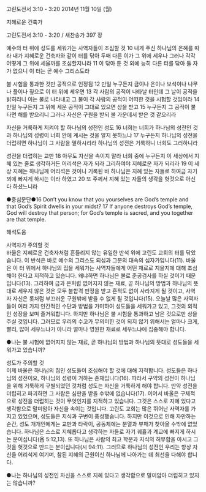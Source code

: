 고린도전서 3:10 - 3:20 
2014년 11월 10일 (월)

지혜로운 건축가



고린도전서 3:10 - 3:20 / 새찬송가 397 장


예수의 터 위에 성도를 세워가는 사역자들이 조심할 것
10 내게 주신 하나님의 은혜를 따라 내가 지혜로운 건축자와 같이 터를 닦아 두매 다른 이가 그 위에 세우나 그러나 각각 어떻게 그 위에 세울까를 조심할지니라 11 이 닦아 둔 것 외에 능히 다른 터를 닦아 둘 자가 없으니 이 터는 곧 예수 그리스도라 

불 시험을 통과한 것만 공적으로 인정됨
12 만일 누구든지 금이나 은이나 보석이나 나무나 풀이나 짚으로 이 터 위에 세우면 13 각 사람의 공적이 나타날 터인데 그 날이 공적을 밝히리니 이는 불로 나타내고 그 불이 각 사람의 공적이 어떠한 것을 시험할 것임이라 14 만일 누구든지 그 위에 세운 공적이 그대로 있으면 상을 받고 15 누구든지 그 공적이 불타면 해를 받으리니 그러나 자신은 구원을 받되 불 가운데서 받은 것 같으리라 

자신을 거룩하게 지켜야 할 하나님의 성전인 성도
16 너희는 너희가 하나님의 성전인 것과 하나님의 성령이 너희 안에 계시는 것을 알지 못하느냐 17 누구든지 하나님의 성전을 더럽히면 하나님이 그 사람을 멸하시리라 하나님의 성전은 거룩하니 너희도 그러하니라 

성전을 더럽히는 교만
18 아무도 자신을 속이지 말라 너희 중에 누구든지 이 세상에서 지혜 있는 줄로 생각하거든 어리석은 자가 되라 그리하여야 지혜로운 자가 되리라 19 이 세상 지혜는 하나님께 어리석은 것이니 기록된 바 하나님은 지혜 있는 자들로 하여금 자기 꾀에 빠지게 하시는 이라 하였고 20 또 주께서 지혜 있는 자들의 생각을 헛것으로 아신다 하셨느니라 

●중심문단●16 Don’t you know that you yourselves are God’s temple and that God’s Spirit dwells in your midst? 17 If anyone destroys God’s temple, God will destroy that person; for God’s temple is sacred, and you together are that temple.

해석도움





사역자가 주의할 것  
바울은 지혜로운 건축자처럼 흔들리지 않는 유일한 반석 위에 고린도 교회의 터를 닦았습니다. 이 반석은 바로 예수의 그리스도 되심과 그분의 대속의 십자가입니다(11). 바울은 이 터 위에서 하나님의 집을 세워가는 사역자들에게 어떤 재료로 지을지에 대해 조심해야 한다고 지적하고 있습니다. 왜냐하면 하나님은 불로 준공검사를 하실 것이기 때문입니다(13). 그리하여 금과 은처럼 없어지지 않는 재료, 곧 하나님의 방법과 하나님의 뜻대로 세우지 않은 것은 모두 불합격 판정을 받고 흔적도 없이 사라지게 될 것이고, 사역자 자신은 롯처럼 부끄러운 구원밖에 받을 수 없게 될 것입니다(15). 오늘날 많은 사역자들이 여러 가지 인간적인 수단과 방법을 가미하여 성도들을 세워가고 있고, 그것의 외적인 성장을 보며 즐거워합니다. 하지만 하나님은 불 시험을 통과하고 남은 것으로만 상을 주실 것입니다. 그러므로 우리의 수고가 무의미한 것이 되지 않기 위해서는 얼마나 크게, 빨리, 많이 세우느냐가 아니라 얼마나 영원한 재료로 세우느냐에 집중해야 합니다.  

●나는 불 시험에 없어지지 않는 재료, 곧 하나님의 방법과 하나님의 뜻대로 성도들을 세워가고 있습니까?

성도가 주의할 것  
이제 바울은 하나님의 집인 성도들이 조심해야 할 것에 대해 지적합니다. 성도들은 하나님의 성전이요, 하나님의 성령이 거하는 존재입니다(16). 따라서 구약의 성전이 하나님을 위해 거룩하게 구별되었던 것처럼 성도는 자신을 거룩하게 해야 합니다. 만약 성전을 더럽히고 파괴하면 그 사람은 심판을 받을 수밖에 없습니다(17). 이어서 바울은 구체적으로 성전을 더럽히는 것이 무엇인지를 지적하고 있습니다. 그것은 스스로 지혜 있다고 생각함으로 말미암아 자신을 속이는 것입니다. 고린도 교회는 많은 뛰어난 사역자를 가지고 있었으며, 성도들은 지식과 구변이 풍성했습니다. 하지만 이것으로 인해 자만하는 순간, 성도 개개인에게는 교만과 타락이, 공동체에는 분열과 부패가 찾아올 수밖에 없었습니다. 하나님은 스스로 지혜롭다고 생각하는 자들로 자기 궤휼과 계교에 빠지게 하시는 분이십니다(욥 5:12,13). 또 하나님은 사람의 최고 학문과 지식의 허무함을 아시고 그것을 헛것으로 만드는 분이십니다(시 94:11). 그러므로 하나님의 성전인 우리는 항상 자신을 어리석게 여기며, 참된 지혜의 근원이신 하나님께 나아가는 데 최선을 다해야 합니다. 

●나는 하나님의 성전인 자신을 스스로 지혜 있다고 생각함으로 말미암아 더럽히고 있지는 않습니까?